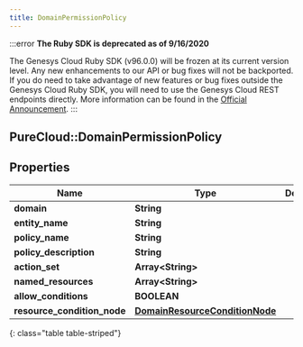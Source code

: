 ```yaml
---
title: DomainPermissionPolicy
---
```


:::error
**The Ruby SDK is deprecated as of 9/16/2020**

The Genesys Cloud Ruby SDK (v96.0.0) will be frozen at its current version level. Any new enhancements to our API or bug fixes will not be backported. If you do need to take advantage of new features or bug fixes outside the Genesys Cloud Ruby SDK, you will need to use the Genesys Cloud REST endpoints directly. More information can be found in the [Official Announcement](https://developer.mypurecloud.com/forum/t/announcement-genesys-cloud-ruby-sdk-end-of-life/8850).
:::


## PureCloud::DomainPermissionPolicy

## Properties

|Name | Type | Description | Notes|
|------------ | ------------- | ------------- | -------------|
| **domain** | **String** |  | [optional] |
| **entity_name** | **String** |  | [optional] |
| **policy_name** | **String** |  | [optional] |
| **policy_description** | **String** |  | [optional] |
| **action_set** | **Array&lt;String&gt;** |  | [optional] |
| **named_resources** | **Array&lt;String&gt;** |  | [optional] |
| **allow_conditions** | **BOOLEAN** |  | [optional] |
| **resource_condition_node** | [**DomainResourceConditionNode**](DomainResourceConditionNode.html) |  | [optional] |
{: class="table table-striped"}


